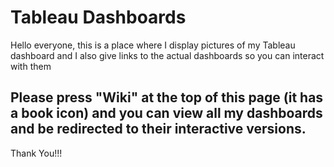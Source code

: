 # Tableau Dashboards
Hello everyone, this is a place where I display pictures of my Tableau dashboard and I also give links to the actual dashboards so you can interact with them
## Please press "Wiki" at the top of this page (it has a book icon) and you can view all my dashboards and be redirected to their interactive versions.
Thank You!!!
